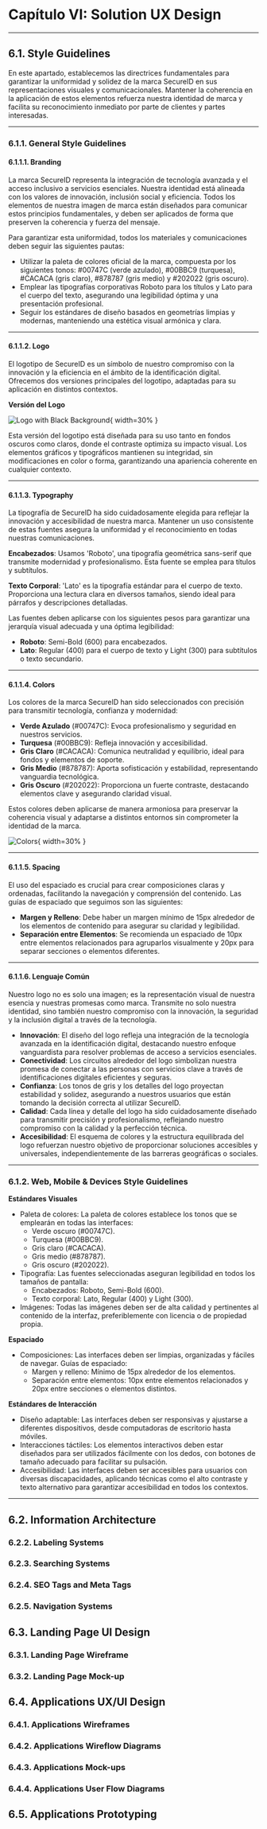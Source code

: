 # Capítulo VI: Solution UX Design
---

## 6.1. Style Guidelines
En este apartado, establecemos las directrices fundamentales para garantizar la uniformidad y solidez de la marca SecureID en sus representaciones visuales y comunicacionales. Mantener la coherencia en la aplicación de estos elementos refuerza nuestra identidad de marca y facilita su reconocimiento inmediato por parte de clientes y partes interesadas.

---
### 6.1.1. General Style Guidelines
#### 6.1.1.1. Branding
La marca SecureID representa la integración de tecnología avanzada y el acceso inclusivo a servicios esenciales. Nuestra identidad está alineada con los valores de innovación, inclusión social y eficiencia. Todos los elementos de nuestra imagen de marca están diseñados para comunicar estos principios fundamentales, y deben ser aplicados de forma que preserven la coherencia y fuerza del mensaje.

Para garantizar esta uniformidad, todos los materiales y comunicaciones deben seguir las siguientes pautas:


- Utilizar la paleta de colores oficial de la marca, compuesta por los siguientes tonos: #00747C (verde azulado), #00BBC9 (turquesa), #CACACA (gris claro), #878787 (gris medio) y #202022 (gris oscuro).
- Emplear las tipografías corporativas Roboto para los títulos y Lato para el cuerpo del texto, asegurando una legibilidad óptima y una presentación profesional.
- Seguir los estándares de diseño basados en geometrías limpias y modernas, manteniendo una estética visual armónica y clara.

---
#### 6.1.1.2. Logo
El logotipo de SecureID es un símbolo de nuestro compromiso con la innovación y la eficiencia en el ámbito de la identificación digital. Ofrecemos dos versiones principales del logotipo, adaptadas para su aplicación en distintos contextos.

**Versión del Logo**

![Logo with Black Background](./assets/6.1.1.GeneralStyleGuidelines/logo.png){ width=30% }

Esta versión del logotipo está diseñada para su uso tanto en fondos oscuros como claros, donde el contraste optimiza su impacto visual. Los elementos gráficos y tipográficos mantienen su integridad, sin modificaciones en color o forma, garantizando una apariencia coherente en cualquier contexto.

---
#### 6.1.1.3. Typography
La tipografía de SecureID ha sido cuidadosamente elegida para reflejar la innovación y accesibilidad de nuestra marca. Mantener un uso consistente de estas fuentes asegura la uniformidad y el reconocimiento en todas nuestras comunicaciones.

**Encabezados**: Usamos 'Roboto', una tipografía geométrica sans-serif que transmite modernidad y profesionalismo. Esta fuente se emplea para títulos y subtítulos.

**Texto Corporal**: 'Lato' es la tipografía estándar para el cuerpo de texto. Proporciona una lectura clara en diversos tamaños, siendo ideal para párrafos y descripciones detalladas.

Las fuentes deben aplicarse con los siguientes pesos para garantizar una jerarquía visual adecuada y una óptima legibilidad:

- **Roboto**: Semi-Bold (600) para encabezados.
- **Lato**: Regular (400) para el cuerpo de texto y Light (300) para subtítulos o texto secundario.

---
#### 6.1.1.4. Colors
Los colores de la marca SecureID han sido seleccionados con precisión para transmitir tecnología, confianza y modernidad:

- **Verde Azulado** (#00747C): Evoca profesionalismo y seguridad en nuestros servicios.
- **Turquesa** (#00BBC9): Refleja innovación y accesibilidad.
- **Gris Claro** (#CACACA): Comunica neutralidad y equilibrio, ideal para fondos y elementos de soporte.
- **Gris Medio** (#878787): Aporta sofisticación y estabilidad, representando vanguardia tecnológica.
- **Gris Oscuro** (#202022): Proporciona un fuerte contraste, destacando elementos clave y asegurando claridad visual.

Estos colores deben aplicarse de manera armoniosa para preservar la coherencia visual y adaptarse a distintos entornos sin comprometer la identidad de la marca.

![Colors](./assets/6.1.1.GeneralStyleGuidelines/colores.png){ width=30% }

---
#### 6.1.1.5. Spacing
El uso del espaciado es crucial para crear composiciones claras y ordenadas, facilitando la navegación y comprensión del contenido. Las guías de espaciado que seguimos son las siguientes:

- **Margen y Relleno**: Debe haber un margen mínimo de 15px alrededor de los elementos de contenido para asegurar su claridad y legibilidad.
- **Separación entre Elementos**: Se recomienda un espaciado de 10px entre elementos relacionados para agruparlos visualmente y 20px para separar secciones o elementos diferentes.

---
#### 6.1.1.6. Lenguaje Común
Nuestro logo no es solo una imagen; es la representación visual de nuestra esencia y nuestras promesas como marca. Transmite no solo nuestra identidad, sino también nuestro compromiso con la innovación, la seguridad y la inclusión digital a través de la tecnología.

- **Innovación**: El diseño del logo refleja una integración de la tecnología avanzada en la identificación digital, destacando nuestro enfoque vanguardista para resolver problemas de acceso a servicios esenciales.
- **Conectividad**: Los circuitos alrededor del logo simbolizan nuestra promesa de conectar a las personas con servicios clave a través de identificaciones digitales eficientes y seguras.
- **Confianza**: Los tonos de gris y los detalles del logo proyectan estabilidad y solidez, asegurando a nuestros usuarios que están tomando la decisión correcta al utilizar SecureID.
- **Calidad**: Cada línea y detalle del logo ha sido cuidadosamente diseñado para transmitir precisión y profesionalismo, reflejando nuestro compromiso con la calidad y la perfección técnica.
- **Accesibilidad**: El esquema de colores y la estructura equilibrada del logo refuerzan nuestro objetivo de proporcionar soluciones accesibles y universales, independientemente de las barreras geográficas o sociales.

---
### 6.1.2. Web, Mobile & Devices Style Guidelines

**Estándares Visuales**
- Paleta de colores: La paleta de colores establece los tonos que se emplearán en todas las interfaces:
    - Verde oscuro (#00747C).
    - Turquesa (#00BBC9).
    - Gris claro (#CACACA).
    - Gris medio (#878787).
    - Gris oscuro (#202022).
-   Tipografía: Las fuentes seleccionadas aseguran legibilidad en todos los tamaños de pantalla:
    - Encabezados: Roboto, Semi-Bold (600).
    - Texto corporal: Lato, Regular (400) y Light (300).
- Imágenes: Todas las imágenes deben ser de alta calidad y pertinentes al contenido de la interfaz, preferiblemente con licencia o de propiedad propia.

**Espaciado**
- Composiciones: Las interfaces deben ser limpias, organizadas y fáciles de navegar. Guías de espaciado:
    - Margen y relleno: Mínimo de 15px alrededor de los elementos.
    - Separación entre elementos: 10px entre elementos relacionados y 20px entre secciones o elementos distintos.

**Estándares de Interacción**
- Diseño adaptable: Las interfaces deben ser responsivas y ajustarse a diferentes dispositivos, desde computadoras de escritorio hasta móviles.
- Interacciones táctiles: Los elementos interactivos deben estar diseñados para ser utilizados fácilmente con los dedos, con botones de tamaño adecuado para facilitar su pulsación.
- Accesibilidad: Las interfaces deben ser accesibles para usuarios con diversas discapacidades, aplicando técnicas como el alto contraste y texto alternativo para garantizar accesibilidad en todos los contextos.

---
## 6.2. Information Architecture

### 6.2.2. Labeling Systems

### 6.2.3. Searching Systems

### 6.2.4. SEO Tags and Meta Tags

### 6.2.5. Navigation Systems

## 6.3. Landing Page UI Design

### 6.3.1. Landing Page Wireframe

### 6.3.2. Landing Page Mock-up

## 6.4. Applications UX/UI Design

### 6.4.1. Applications Wireframes

### 6.4.2. Applications Wireflow Diagrams

### 6.4.3. Applications Mock-ups

### 6.4.4. Applications User Flow Diagrams

## 6.5. Applications Prototyping